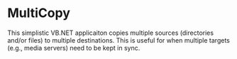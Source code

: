 # MultiCopy
This simplistic VB.NET applicaiton copies multiple sources (directories and/or files) to multiple destinations.
This is useful for when multiple targets (e.g., media servers) need to be kept in sync.

